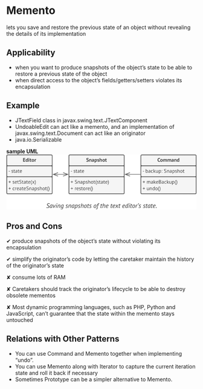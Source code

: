 # **Memento**
lets you save and restore the previous state of an object without revealing the details of its implementation

## Applicability
- when you want to produce snapshots of the object’s state to be able to restore a previous state of the object
- when direct access to the object’s fields/getters/setters violates its encapsulation

## Example
- JTextField class in javax.swing.text.JTextComponent 
- UndoableEdit can act like a memento, and an implementation of javax.swing.text.Document can act like an originator
- java.io.Serializable 

**sample UML**
![Memento sample UML](memento.png "Memento sample UML")

## Pros and Cons
✔ produce snapshots of the object’s state without violating its encapsulation

✔ simplify the originator’s code by letting the caretaker maintain the history of the originator’s state

✘ consume lots of RAM

✘ Caretakers should track the originator’s lifecycle to be able to destroy obsolete mementos

✘ Most dynamic programming languages, such as PHP, Python and JavaScript, can’t guarantee that the state within the memento stays untouched

## Relations with Other Patterns
- You can use Command and Memento together when implementing “undo”. 
- You can use Memento along with Iterator to capture the current iteration state and roll it back if necessary
- Sometimes Prototype can be a simpler alternative to Memento.




